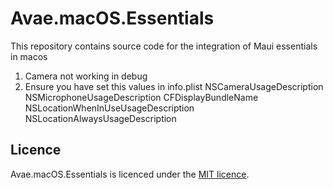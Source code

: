 # Avae.macOS.Essentials

This repository contains source code for the integration of Maui essentials in macos
1. Camera not working in debug 
2. Ensure you have set this values in info.plist 
   NSCameraUsageDescription
   NSMicrophoneUsageDescription
   CFDisplayBundleName
   NSLocationWhenInUseUsageDescription
   NSLocationAlwaysUsageDescription

## Licence

Avae.macOS.Essentials is licenced under the [MIT licence](Licence.md).
